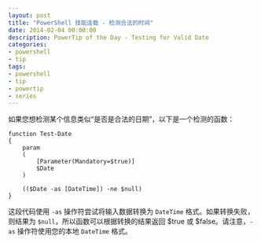 ```yaml
---
layout: post
title: "PowerShell 技能连载 - 检测合法的时间"
date: 2014-02-04 00:00:00
description: PowerTip of the Day - Testing for Valid Date
categories:
- powershell
- tip
tags:
- powershell
- tip
- powertip
- series
---
```

如果您想检测某个信息类似“是否是合法的日期”，以下是一个检测的函数：

	function Test-Date
	{
	    param
	    (
	        [Parameter(Mandatory=$true)]
	        $Date
	    )

	    (($Date -as [DateTime]) -ne $null)
	}

这段代码使用 `-as` 操作符尝试将输入数据转换为 `DateTime` 格式。如果转换失败，则结果为 `$null`，所以函数可以根据转换的结果返回 $true 或 $false。请注意，`-as` 操作符使用您的本地 `DateTime` 格式。

<!--本文国际来源：[Testing for Valid Date](http://community.idera.com/powershell/powertips/b/tips/posts/testing-for-valid-date)-->
